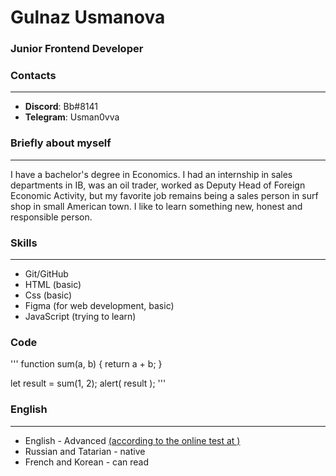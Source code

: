 # Gulnaz Usmanova
### Junior Frontend Developer

### Contacts
---

- **Discord**: Bb#8141
- **Telegram**: Usman0vva

### Briefly about myself
---

I have a bachelor's degree in Economics. I had an internship in sales departments in IB, was an oil trader,
worked as Deputy Head of Foreign Economic Activity, but my favorite job remains being a sales person 
in surf shop in small American town.
I like to learn something new, honest and responsible person.

### Skills
---

- Git/GitHub
- HTML (basic)
- Css (basic)
- Figma (for web development, basic)
- JavaScript (trying to learn)

### Code

'''
function sum(a, b) {
  return a + b;
}

let result = sum(1, 2);
alert( result );
'''

### English
---

- English - Advanced [(according to the online test at )](https://https://www.efset.org/quick-check/)
- Russian and Tatarian - native
- French and Korean - can read 

 

